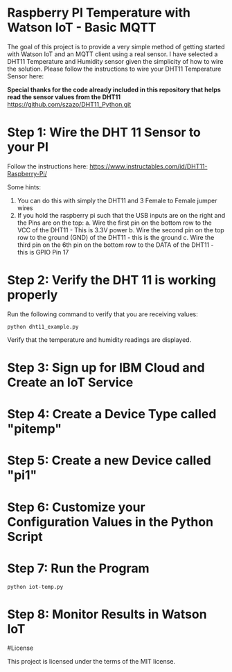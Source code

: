 # Raspberry PI Temperature with Watson IoT - Basic MQTT 

The goal of this project is to provide a very simple method of getting started with Watson IoT and an MQTT client using a real sensor.  I have selected a DHT11 Temperature and Humidity sensor given the simplicity of how to wire the solution.  Please follow the instructions to wire your DHT11 Temperature Sensor here:

**Special thanks for the code already included in this repository that helps read the sensor values from the DHT11**
https://github.com/szazo/DHT11_Python.git

# Step 1:  Wire the DHT 11 Sensor to your PI

Follow the instructions here:
https://www.instructables.com/id/DHT11-Raspberry-Pi/

Some hints:
1.  You can do this with simply the DHT11 and 3 Female to Female jumper wires
2.  If you hold the raspberry pi such that the USB inputs are on the right and the Pins are on the top:
	a.  Wire the first pin on the bottom row to the VCC of the DHT11 - This is 3.3V power
	b.  Wire the second pin on the top row to the ground (GND) of the DHT11 - this is the ground 
	c.  Wire the third pin on the 6th pin on the bottom row to the DATA of the DHT11 - this is GPIO Pin 17

# Step 2:  Verify the DHT 11 is working properly

Run the following command to verify that you are receiving values:

```console
python dht11_example.py
```

Verify that the temperature and humidity readings are displayed.

# Step 3:  Sign up for IBM Cloud and Create an IoT Service

# Step 4:  Create a Device Type called "pitemp"

# Step 5:  Create a new Device called "pi1"

# Step 6:  Customize your Configuration Values in the Python Script

# Step 7:  Run the Program
 

```console
python iot-temp.py
```

# Step 8:  Monitor Results in Watson IoT


#License

This project is licensed under the terms of the MIT license.
